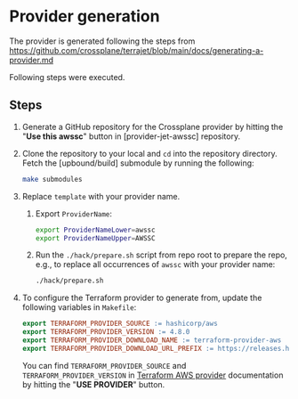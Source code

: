 # Provider generation
The provider is generated following the steps from https://github.com/crossplane/terrajet/blob/main/docs/generating-a-provider.md 

Following steps were executed.

## Steps

1. Generate a GitHub repository for the Crossplane provider by hitting the
   "**Use this awssc**" button in [provider-jet-awssc] repository.
2. Clone the repository to your local and `cd` into the repository directory.
   Fetch the [upbound/build] submodule by running the following:

    ```bash
    make submodules
    ```

3. Replace `template` with your provider name.

    1. Export `ProviderName`:

        ```bash
        export ProviderNameLower=awssc
        export ProviderNameUpper=AWSSC
        ```

    2. Run the `./hack/prepare.sh` script from repo root to prepare the repo, e.g., to
       replace all occurrences of `awssc` with your provider name:

        ```bash
       ./hack/prepare.sh
        ```
4. To configure the Terraform provider to generate from, update the following
   variables in `Makefile`:

    ```makefile
    export TERRAFORM_PROVIDER_SOURCE := hashicorp/aws
    export TERRAFORM_PROVIDER_VERSION := 4.8.0
    export TERRAFORM_PROVIDER_DOWNLOAD_NAME := terraform-provider-aws
    export TERRAFORM_PROVIDER_DOWNLOAD_URL_PREFIX := https://releases.hashicorp.com/terraform-provider-aws/4.8.0
    ```

   You can find `TERRAFORM_PROVIDER_SOURCE` and `TERRAFORM_PROVIDER_VERSION` in
   [Terraform AWS provider](https://registry.terraform.io/providers/hashicorp/aws/4.8.0/docs) documentation by hitting the "**USE PROVIDER**"
   button. 
